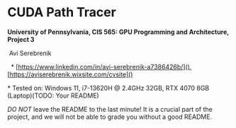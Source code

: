 # CUDA Path Tracer

**University of Pennsylvania, CIS 565: GPU Programming and Architecture, Project 3**

&nbsp;Avi Serebrenik

&nbsp; \* \[https://www.linkedin.com/in/avi-serebrenik-a7386426b/](), \[https://aviserebrenik.wixsite.com/cvsite]()

\* Tested on: Windows 11, i7-13620H @ 2.4GHz 32GB, RTX 4070 8GB (Laptop)(TODO: Your README)

*DO NOT* leave the README to the last minute! It is a crucial part of the
project, and we will not be able to grade you without a good README.

